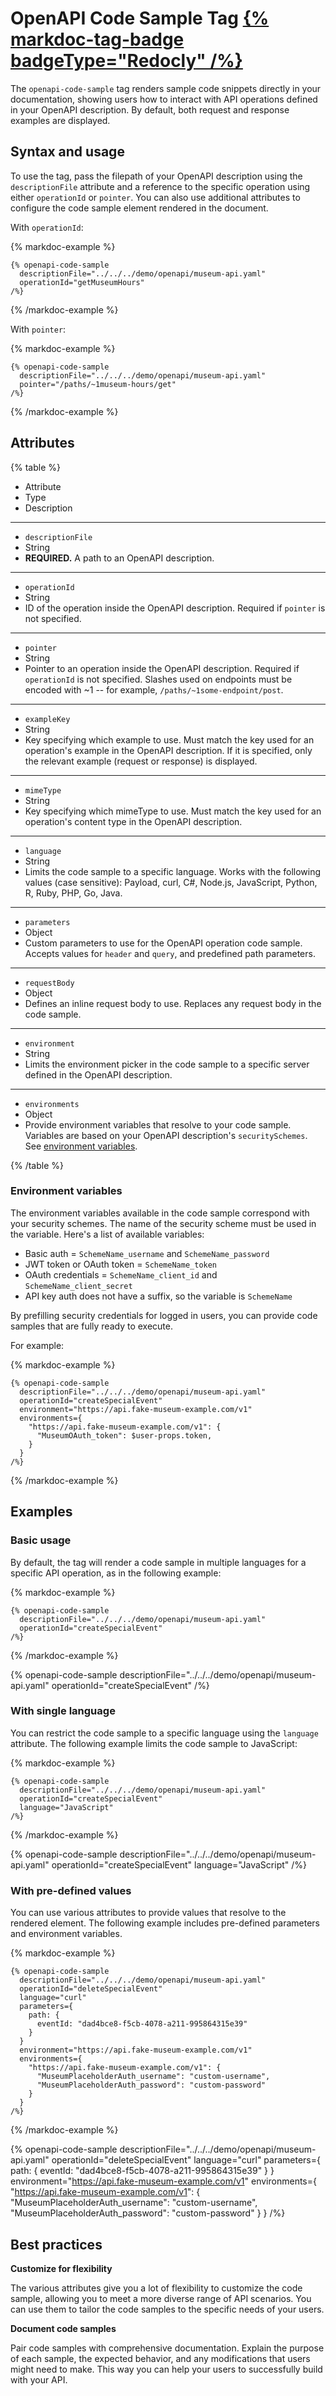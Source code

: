 # OpenAPI Code Sample Tag [{% markdoc-tag-badge badgeType="Redocly" /%}](./tag-library#redocly-tag-badge)

The `openapi-code-sample` tag renders sample code snippets directly in your documentation, showing users how to interact with API operations defined in your OpenAPI description. By default, both request and response examples are displayed.

## Syntax and usage

To use the tag, pass the filepath of your OpenAPI description using the `descriptionFile` attribute and a reference to the specific operation using either `operationId` or `pointer`. You can also use additional attributes to configure the code sample element rendered in the document.

With `operationId`:

{% markdoc-example %}
  ```markdoc {% process=false title="hello" %}
  {% openapi-code-sample
    descriptionFile="../../../demo/openapi/museum-api.yaml"
    operationId="getMuseumHours"
  /%}
  ```
{% /markdoc-example %}

With `pointer`:

{% markdoc-example %}
  ```markdoc {% process=false %}
  {% openapi-code-sample
    descriptionFile="../../../demo/openapi/museum-api.yaml"
    pointer="/paths/~1museum-hours/get"
  /%}
  ```
{% /markdoc-example %}

## Attributes

{% table %}

- Attribute
- Type
- Description

---

- `descriptionFile`
- String
- **REQUIRED.** A path to an OpenAPI description.

---

- `operationId`
- String
- ID of the operation inside the OpenAPI description. Required if `pointer` is not specified.

---

- `pointer`
- String
- Pointer to an operation inside the OpenAPI description. Required if `operationId` is not specified. Slashes used on endpoints must be encoded with ~1 -- for example, `/paths/~1some-endpoint/post`.

---

- `exampleKey`
- String
- Key specifying which example to use. Must match the key used for an operation's example in the OpenAPI description. If it is specified, only the relevant example (request or response) is displayed.

---

- `mimeType`
- String
- Key specifying which mimeType to use. Must match the key used for an operation's content type in the OpenAPI description.

---

- `language`
- String
- Limits the code sample to a specific language. Works with the following values (case sensitive): Payload, curl, C#, Node.js, JavaScript, Python, R, Ruby, PHP, Go, Java.

---

- `parameters`
- Object
- Custom parameters to use for the OpenAPI operation code sample. Accepts values for `header` and `query`, and predefined path parameters.

---

- `requestBody`
- Object
- Defines an inline request body to use. Replaces any request body in the code sample.

---

- `environment`
- String
- Limits the environment picker in the code sample to a specific server defined in the OpenAPI description.

---

- `environments`
- Object
- Provide environment variables that resolve to your code sample. Variables are based on your OpenAPI description's `securitySchemes`. See [environment variables](#environment-variables).

{% /table %}

### Environment variables

The environment variables available in the code sample correspond with your security schemes. The name of the security scheme must be used in the variable. Here's a list of available variables:

- Basic auth = `SchemeName_username` and `SchemeName_password`
- JWT token or OAuth token = `SchemeName_token`
- OAuth credentials = `SchemeName_client_id` and `SchemeName_client_secret`
- API key auth does not have a suffix, so the variable is `SchemeName`

By prefilling security credentials for logged in users, you can provide code samples that are fully ready to execute.

For example:

{% markdoc-example %}
  ``` {% process=false %}
  {% openapi-code-sample
    descriptionFile="../../../demo/openapi/museum-api.yaml"
    operationId="createSpecialEvent"
    environment="https://api.fake-museum-example.com/v1"
    environments={
      "https://api.fake-museum-example.com/v1": {
        "MuseumOAuth_token": $user-props.token,
      }
    }
  /%}
  ```
{% /markdoc-example %}

## Examples

### Basic usage

By default, the tag will render a code sample in multiple languages for a specific API operation, as in the following example:

{% markdoc-example %}
  ``` {% process=false %}
  {% openapi-code-sample
    descriptionFile="../../../demo/openapi/museum-api.yaml"
    operationId="createSpecialEvent"
  /%}
  ```
{% /markdoc-example %}

{% openapi-code-sample
  descriptionFile="../../../demo/openapi/museum-api.yaml"
  operationId="createSpecialEvent"
/%}

### With single language

You can restrict the code sample to a specific language using the `language` attribute. The following example limits the code sample to JavaScript:

{% markdoc-example %}
  ``` {% process=false %}
  {% openapi-code-sample
    descriptionFile="../../../demo/openapi/museum-api.yaml"
    operationId="createSpecialEvent"
    language="JavaScript"
  /%}
  ```
{% /markdoc-example %}

{% openapi-code-sample
  descriptionFile="../../../demo/openapi/museum-api.yaml"
  operationId="createSpecialEvent"
  language="JavaScript"
/%}

### With pre-defined values

You can use various attributes to provide values that resolve to the rendered element. The following example includes pre-defined parameters and environment variables.

{% markdoc-example %}
  ``` {% process=false %}
  {% openapi-code-sample
    descriptionFile="../../../demo/openapi/museum-api.yaml"
    operationId="deleteSpecialEvent"
    language="curl"
    parameters={
      path: {
        eventId: "dad4bce8-f5cb-4078-a211-995864315e39"
      }
    }
    environment="https://api.fake-museum-example.com/v1"
    environments={
      "https://api.fake-museum-example.com/v1": {
        "MuseumPlaceholderAuth_username": "custom-username",
        "MuseumPlaceholderAuth_password": "custom-password"
      }
    }
  /%}
  ```
{% /markdoc-example %}

{% openapi-code-sample
  descriptionFile="../../../demo/openapi/museum-api.yaml"
  operationId="deleteSpecialEvent"
  language="curl"
  parameters={
    path: {
      eventId: "dad4bce8-f5cb-4078-a211-995864315e39"
    }
  }
  environment="https://api.fake-museum-example.com/v1"
  environments={
    "https://api.fake-museum-example.com/v1": {
      "MuseumPlaceholderAuth_username": "custom-username",
      "MuseumPlaceholderAuth_password": "custom-password"
    }
  }
/%}

## Best practices

**Customize for flexibility**

The various attributes give you a lot of flexibility to customize the code sample, allowing you to meet a more diverse range of API scenarios. You can use them to tailor the code samples to the specific needs of your users.

**Document code samples**

Pair code samples with comprehensive documentation. Explain the purpose of each sample, the expected behavior, and any modifications that users might need to make. This way you can help your users to successfully build with your API.

